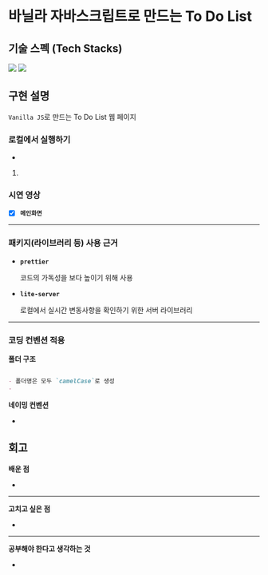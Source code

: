 # 바닐라 자바스크립트로 만드는 To Do List

## 기술 스펙 (Tech Stacks)

<img src="https://img.shields.io/badge/JavaScript-F7DF1E?style=flat-square&logo=JavaScript&logoColor=white"/> <img src="https://img.shields.io/badge/Git_Hub-000?style=flat-square&logo=GitHub&logoColor=white"/>

## 구현 설명
`Vanilla JS`로 만드는 To Do List 웹 페이지



### 로컬에서 실행하기

- 

1. 

### 시연 영상

- [x] **`메인화면`**



---

### 패키지(라이브러리 등) 사용 근거

    
- **`prettier`**
    
    코드의 가독성을 보다 높이기 위해 사용

- **`lite-server`**
    
    로컬에서 실시간 변동사항을 확인하기 위한 서버 라이브러리


---

### 코딩 컨벤션 적용

**폴더 구조**

```markdown

- 폴더명은 모두 `camelCase`로 생성
- 

```

**네이밍 컨벤션**

- 

## 회고

**배운 점**

- 

---

**고치고 싶은 점**

- 

---

**공부해야 한다고 생각하는 것**

- 